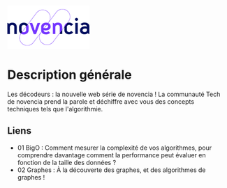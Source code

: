 ![Logo of the project](https://github.com/novencia/TechVideos/blob/main/LogoNovencia.png)

# Description générale
Les décodeurs : la nouvelle web série de novencia ! La communauté Tech de novencia prend la parole et déchiffre avec vous des concepts techniques tels que l'algorithmie.

## Liens

- 01 BigO : Comment mesurer la complexité de vos algorithmes, pour comprendre davantage comment la performance peut évaluer en fonction de la taille des données ?
- 02 Graphes : À la découverte des graphes, et des algorithmes de graphes !
